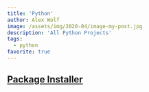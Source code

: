 ```yaml
---
title: 'Python'
author: Alex Wolf
image: /assets/img/2020-04/image-my-post.jpg
description: 'All Python Projects'
tags:
  - python
favorite: true
---
```


## [Package Installer](./package_installer.html)

